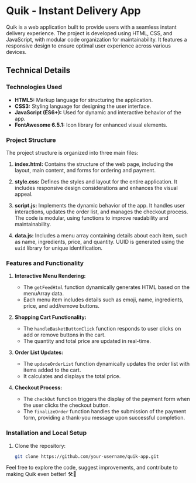 # Quik - Instant Delivery App

Quik is a web application built to provide users with a seamless instant delivery experience. The project is developed using HTML, CSS, and JavaScript, with modular code organization for maintainability. It features a responsive design to ensure optimal user experience across various devices.

## Technical Details

### Technologies Used

- **HTML5:** Markup language for structuring the application.
- **CSS3:** Styling language for designing the user interface.
- **JavaScript (ES6+):** Used for dynamic and interactive behavior of the app.
- **FontAwesome 6.5.1:** Icon library for enhanced visual elements.

### Project Structure

The project structure is organized into three main files:

1. **index.html:** Contains the structure of the web page, including the layout, main content, and forms for ordering and payment.

2. **style.css:** Defines the styles and layout for the entire application. It includes responsive design considerations and enhances the visual appeal.

3. **script.js:** Implements the dynamic behavior of the app. It handles user interactions, updates the order list, and manages the checkout process. The code is modular, using functions to improve readability and maintainability.

4. **data.js:** Includes a menu array containing details about each item, such as name, ingredients, price, and quantity. UUID is generated using the `uuid` library for unique identification.

### Features and Functionality

1. **Interactive Menu Rendering:**
   - The `getFeedHtml` function dynamically generates HTML based on the menuArray data.
   - Each menu item includes details such as emoji, name, ingredients, price, and add/remove buttons.

2. **Shopping Cart Functionality:**
   - The `handleBasketButtonClick` function responds to user clicks on add or remove buttons in the cart.
   - The quantity and total price are updated in real-time.

3. **Order List Updates:**
   - The `updateOrderList` function dynamically updates the order list with items added to the cart.
   - It calculates and displays the total price.

4. **Checkout Process:**
   - The `checkOut` function triggers the display of the payment form when the user clicks the checkout button.
   - The `finalizeOrder` function handles the submission of the payment form, providing a thank-you message upon successful completion.

### Installation and Local Setup

1. Clone the repository:

   ```bash
   git clone https://github.com/your-username/quik-app.git

Feel free to explore the code, suggest improvements, and contribute to making Quik even better! 🛠️🚀
